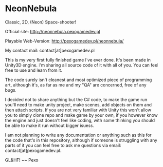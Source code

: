 # NeonNebula
Classic, 2D, (Neon) Space-shooter!

Official site: http://neonnebula.pexogamedev.pl 

Playable Web-Version: http://pexogamedev.pl/neonnebula/ 

My contact mail: contact[at]pexogamedev.pl 


This is my very first fully finished game I've ever done. It's been made in Unity3D engine. I'm sharing all source code of it with all of you. You can feel free to use and learn from it. 

The code surely isn't cleanest and most optimized piece of programming art, although it's, as far as me and my "QA" are concerned, free of any bugs.

I decided not to share anything but the C# code, to make the game run you'll need to make unity project, make scenes, add objects on them and then attach scripts. If you are not very familiar with Unity this won't allow you to simply clone repo and make game by your own, if you however know the engine and just doesn't feel like coding, with some thinking you should be able to make it run without bigger isuess.

I am not planning to write any documentation or anything such as this for the code that's in this repository, although if someone is struggling with any parts of it you can feel free to ask me questions via email: contact[at]pexogamedev.pl.

GL&HF! ~~ Pexo
